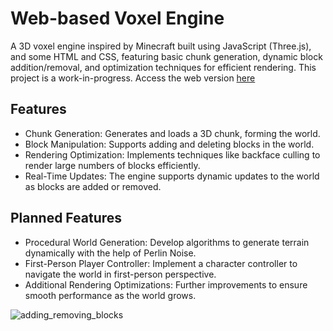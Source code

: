 # Web-based Voxel Engine

A 3D voxel engine inspired by Minecraft built using JavaScript (Three.js), and some HTML and CSS, featuring basic chunk generation, dynamic block addition/removal, and optimization techniques for efficient rendering. This project is a work-in-progress. Access the web version [here](https://nish-original.github.io/web-based-voxel-engine/)

## Features
- Chunk Generation: Generates and loads a 3D chunk, forming the world.
- Block Manipulation: Supports adding and deleting blocks in the world.
- Rendering Optimization: Implements techniques like backface culling to render large numbers of blocks efficiently.
- Real-Time Updates: The engine supports dynamic updates to the world as blocks are added or removed.

## Planned Features
- Procedural World Generation: Develop algorithms to generate terrain dynamically with the help of Perlin Noise.
- First-Person Player Controller: Implement a character controller to navigate the world in first-person perspective.
- Additional Rendering Optimizations: Further improvements to ensure smooth performance as the world grows.




![adding_removing_blocks](https://github.com/user-attachments/assets/ed69b7a2-30d3-47e4-b84d-7b4d3864101f)
